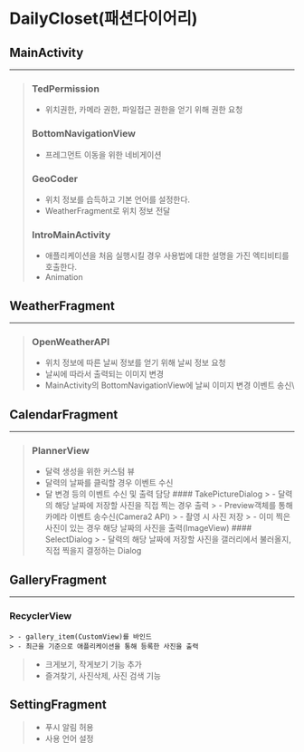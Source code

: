 # DailyCloset(패션다이어리)
 ## MainActivity
----------------------
   > ### TedPermission
   >  - 위치권한, 카메라 권한, 파일접근 권한을 얻기 위해 권한 요청
   > ### BottomNavigationView
   >  - 프레그먼트 이동을 위한 네비게이션
   > ### GeoCoder
   >  - 위치 정보를 습득하고 기본 언어를 설정한다.
   >  - WeatherFragment로 위치 정보 전달
   > ### IntroMainActivity
   >  - 애플리케이션을 처음 실행시킬 경우 사용법에 대한 설명을 가진 엑티비티를 호출한다.
   >  - Animation

 ## WeatherFragment
----------------------
   > ### OpenWeatherAPI
   >  - 위치 정보에 따른 날씨 정보를 얻기 위해 날씨 정보 요청
   >  - 날씨에 따라서 출력되는 이미지 변경
   >  - MainActivity의 BottomNavigationView에 날씨 이미지 변경 이벤트 송신\ 

 ## CalendarFragment
----------------------
   > ### PlannerView
   > - 달력 생성을 위한 커스텀 뷰
   >  - 달력의 날짜를 클릭할 경우 이벤트 수신
   > - 달 변경 등의 이벤트 수신 및 출력 담당
    #### TakePictureDialog
      > - 달력의 해당 날짜에 저장할 사진을 직접 찍는 경우 출력
      > - Preview객체를 통해 카메라 이벤트 송수신(Camera2 API)
      > - 촬영 시 사진 저장
      > - 이미 찍은 사진이 있는 경우 해당 날짜의 사진을 출력(ImageView)
    #### SelectDialog
      > - 달력의 해당 날짜에 저장할 사진을 갤러리에서 불러올지, 직접 찍을지 결정하는 Dialog
## GalleryFragment
----------------------
  ### RecyclerView
    > - gallery_item(CustomView)를 바인드
    > - 최근을 기준으로 애플리케이션을 통해 등록한 사진을 출력
  > - 크게보기, 작게보기 기능 추가
  > - 즐겨찾기, 사진삭제, 사진 검색 기능
 
## SettingFragment
  > - 푸시 알림 허용
  > - 사용 언어 설정
